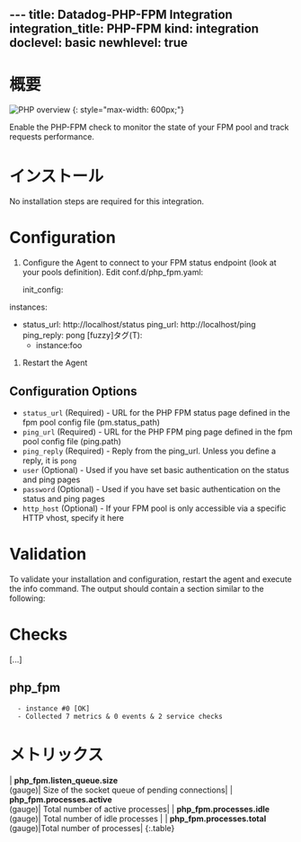 --- title: Datadog-PHP-FPM Integration integration_title: PHP-FPM kind: integration doclevel: basic
newhlevel: true
---

# 概要

![PHP overview](/static/images/phpfpmoverview.png) {: style="max-width: 600px;"}

Enable the PHP-FPM check to monitor the state of your FPM pool and track requests performance.

# インストール

No installation steps are required for this integration.

# Configuration

1.  Configure the Agent to connect to your FPM status endpoint (look at your pools definition). Edit conf.d/php_fpm.yaml:

    init_config:

instances:
  - status_url: http://localhost/status
    ping_url: http://localhost/ping
    ping_reply: pong
    [fuzzy]タグ(T):
      - instance:foo

1.  Restart the Agent

## Configuration Options

* `status_url` (Required) - URL for the PHP FPM status page defined in the fpm pool config file (pm.status_path)
* `ping_url` (Required) - URL for the PHP FPM ping page defined in the fpm pool config file (ping.path)
* `ping_reply` (Required) - Reply from the ping_url. Unless you define a reply, it is `pong`
* `user` (Optional) - Used if you have set basic authentication on the status and ping pages
* `password` (Optional) - Used if you have set basic authentication on the status and ping pages
* `http_host` (Optional) - If your FPM pool is only accessible via a specific HTTP vhost, specify it here

# Validation

To validate your installation and configuration, restart the agent and execute the info command. The output should contain a section similar to the following:

Checks
======

  [...]

  php_fpm
  -------
      - instance #0 [OK]
      - Collected 7 metrics & 0 events & 2 service checks

# メトリックス


| **php_fpm.listen_queue.size**<br/>(gauge)| Size of the socket queue of pending connections| | **php_fpm.processes.active**<br/>(gauge)| Total number of active processes| | **php_fpm.processes.idle**<br/>(gauge)| Total number of idle processes | | **php_fpm.processes.total**<br/>(gauge)|Total number of processes| {:.table}

